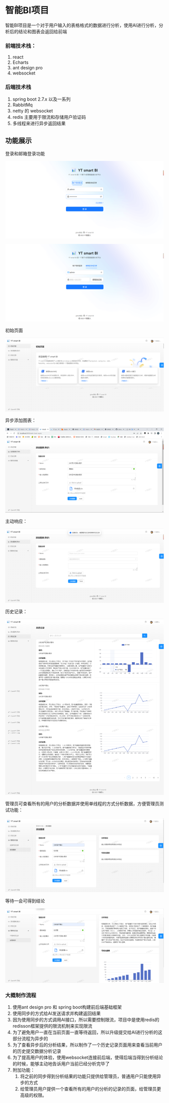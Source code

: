 # 智能BI项目

智能BI项目是一个对于用户输入的表格格式的数据进行分析，使用AI进行分析，分析后的结论和图表会返回给前端

### 前端技术栈：

1. react
2. Echarts
3. ant design pro
4. websocket

### 后端技术栈

1. spring boot 2.7.x 以及一系列
2. RabbitMq
3. netty 的 websocket
4. redis 主要用于限流和存储用户验证码
5. 多线程来进行异步返回结果

## 功能展示

登录和邮箱登录功能

![image-20230729142032207](doc/image-20230729142032207.png)



![image-20230729142102394](doc/image-20230729142102394.png)

初始页面

![image-20230729142432974](doc/image-20230729142432974.png)

异步添加图表：

![image-20230729142521907](doc/image-20230729142521907.png)

主动响应：

![image-20230729142616932](doc/image-20230729142616932.png)

历史记录：

![image-20230729142742189](doc/image-20230729142742189.png)

管理员可查看所有的用户的分析数据并使用单线程的方式分析数据，方便管理员测试功能：

![image-20230729142859033](doc/image-20230729142859033.png)

等待一会可得到结论

![image-20230729142942004](doc/image-20230729142942004.png)

### 大概制作流程

1. 使用ant design pro 和 spring boot构建前后端基础框架
2. 使用同步的方式给AI发送请求并构建返回结果
3. 因为使用同步的方式调用AI接口，所以需要控制限流，项目中是使用redis的redisson框架提供的限流机制来实现限流
4. 为了避免用户一直在当前页面一直等待返回，所以升级提交给AI进行分析的这部分流程为异步的
5. 为了查看异步后的分析结果，所以制作了一个历史记录页面用来查看当前用户的历史提交数据分析记录
6. 为了提高用户的体验，使用websocket连接前后端，使得后端当得到分析结论的时候，能够主动地告诉用户当前已经分析完毕了
7. 附加功能：
   1. 将之前的同步得到分析结果的功能只提供给管理员，普通用户只能使用异步的方式
   2. 给管理员用户提供一个查看所有的用户的分析的记录的页面，给管理员更高级的权限。

